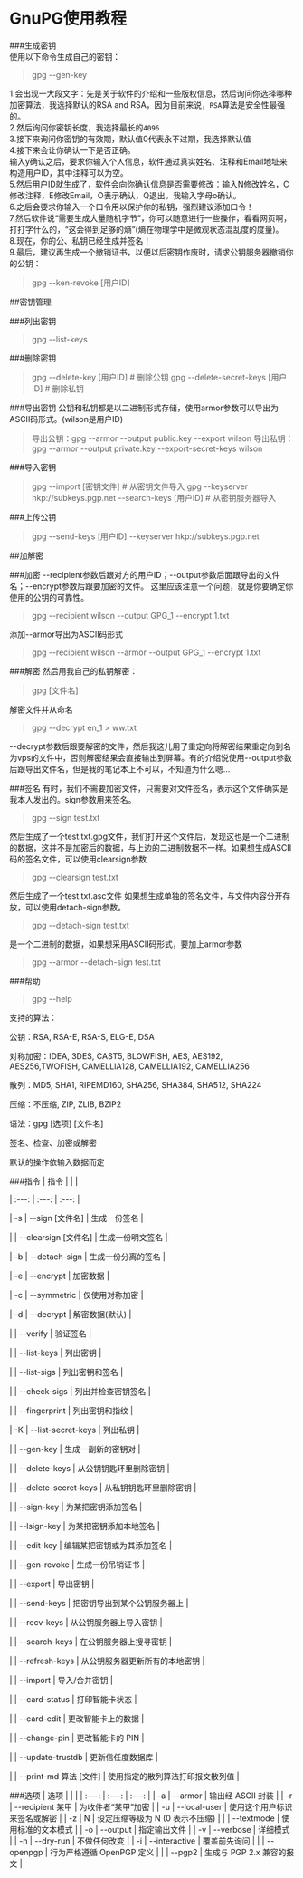 GnuPG使用教程
====
###生成密钥   
使用以下命令生成自己的密钥：   

>gpg --gen-key   

1.会出现一大段文字：先是关于软件的介绍和一些版权信息，然后询问你选择哪种加密算法，我选择默认的RSA and RSA，因为目前来说，`RSA`算法是安全性最强的。   
2.然后询问你密钥长度，我选择最长的`4096`   
3.接下来询问你密钥的有效期，默认值0代表永不过期，我选择默认值   
4.接下来会让你确认一下是否正确。   
输入y确认之后，要求你输入个人信息，软件通过真实姓名、注释和Email地址来构造用户ID，其中注释可以为空。   
5.然后用户ID就生成了，软件会向你确认信息是否需要修改：输入N修改姓名，C修改注释，E修改Email，O表示确认，Q退出。我输入字母o确认。   
6.之后会要求你输入一个口令用以保护你的私钥，强烈建议添加口令！   
7.然后软件说“需要生成大量随机字节”，你可以随意进行一些操作，看看网页啊，打打字什么的，“这会得到足够的熵”(熵在物理学中是微观状态混乱度的度量)。   
8.现在，你的公、私钥已经生成并签名！   
9.最后，建议再生成一个撤销证书，以便以后密钥作废时，请求公钥服务器撤销你的公钥：    
>gpg --ken-revoke [用户ID]   

##密钥管理

###列出密钥
>gpg --list-keys

###删除密钥
>gpg --delete-key [用户ID]                   # 删除公钥
>gpg --delete-secret-keys [用户ID]           # 删除私钥

###导出密钥
公钥和私钥都是以二进制形式存储，使用armor参数可以导出为ASCII码形式。(wilson是用户ID)
>导出公钥：gpg --armor --output public.key --export wilson
>导出私钥：gpg --armor --output private.key --export-secret-keys wilson

###导入密钥
>gpg --import [密钥文件]                 # 从密钥文件导入
>gpg --keyserver hkp://subkeys.pgp.net --search-keys [用户ID] # 从密钥服务器导入

###上传公钥
>gpg --send-keys [用户ID] --keyserver hkp://subkeys.pgp.net

##加解密

###加密
--recipient参数后跟对方的用户ID；--output参数后面跟导出的文件名；--encrypt参数后跟要加密的文件。
这里应该注意一个问题，就是你要确定你使用的公钥的可靠性。
>gpg --recipient wilson --output GPG_1 --encrypt 1.txt

添加--armor导出为ASCII码形式
>gpg --recipient wilson --armor --output GPG_1 --encrypt 1.txt

###解密
然后用我自己的私钥解密：
>gpg [文件名]

解密文件并从命名
>gpg --decrypt en_1 > ww.txt

--decrypt参数后跟要解密的文件，然后我这儿用了重定向将解密结果重定向到名为vps的文件中，否则解密结果会直接输出到屏幕。有的介绍说使用--output参数后跟导出文件名，但是我的笔记本上不可以，不知道为什么嗯...

###签名
有时，我们不需要加密文件，只需要对文件签名，表示这个文件确实是我本人发出的。sign参数用来签名。
>gpg --sign test.txt

然后生成了一个test.txt.gpg文件，我们打开这个文件后，发现这也是一个二进制的数据，这并不是加密后的数据，与上边的二进制数据不一样。如果想生成ASCII码的签名文件，可以使用clearsign参数
>gpg --clearsign test.txt

然后生成了一个test.txt.asc文件
如果想生成单独的签名文件，与文件内容分开存放，可以使用detach-sign参数。
>gpg --detach-sign test.txt

是一个二进制的数据，如果想采用ASCII码形式，要加上armor参数
>gpg --armor --detach-sign test.txt

###帮助
>gpg --help

支持的算法：

公钥：RSA, RSA-E, RSA-S, ELG-E, DSA

对称加密：IDEA, 3DES, CAST5, BLOWFISH, AES, AES192, AES256,TWOFISH, CAMELLIA128, CAMELLIA192, CAMELLIA256

散列：MD5, SHA1, RIPEMD160, SHA256, SHA384, SHA512, SHA224

压缩：不压缩, ZIP, ZLIB, BZIP2

语法：gpg [选项] [文件名]

签名、检查、加密或解密

默认的操作依输入数据而定

###指令
| 指令   |                          |                                    |

| :---: | :---: | :---: |

| -s     | --sign [文件名]          | 生成一份签名                       |

|        | --clearsign [文件名]     | 生成一份明文签名                   |

| -b     | --detach-sign            | 生成一份分离的签名                 |

| -e     | --encrypt                | 加密数据                           |

| -c     | --symmetric              | 仅使用对称加密                     |

| -d     | --decrypt                | 解密数据(默认)                     |

|        | --verify                 | 验证签名                           |

|        | --list-keys              | 列出密钥                           |

|        | --list-sigs              | 列出密钥和签名                     |

|        | --check-sigs             | 列出并检查密钥签名                 |

|        | --fingerprint            | 列出密钥和指纹                     |

| -K     | --list-secret-keys       | 列出私钥                           |

|        | --gen-key                | 生成一副新的密钥对                 |

|        | --delete-keys            | 从公钥钥匙环里删除密钥             |

|        | --delete-secret-keys     | 从私钥钥匙环里删除密钥             |

|        | --sign-key               | 为某把密钥添加签名                 |

|        | --lsign-key              | 为某把密钥添加本地签名             |

|        | --edit-key               | 编辑某把密钥或为其添加签名         |

|        | --gen-revoke             | 生成一份吊销证书                   |

|        | --export                 | 导出密钥                           |

|        | --send-keys              | 把密钥导出到某个公钥服务器上       |

|        | --recv-keys              | 从公钥服务器上导入密钥             |

|        | --search-keys            | 在公钥服务器上搜寻密钥             |

|        | --refresh-keys           | 从公钥服务器更新所有的本地密钥     |

|        | --import                 | 导入/合并密钥                      |

|        | --card-status            | 打印智能卡状态                     |

|        | --card-edit              | 更改智能卡上的数据                 |

|        | --change-pin             | 更改智能卡的 PIN                   |

|        | --update-trustdb         | 更新信任度数据库                   |

|        | --print-md 算法 [文件]   | 使用指定的散列算法打印报文散列值   |


###选项
| 选项   |                          |                                    |
| :---: | :---: | :---: |
| -a     | --armor                  | 输出经 ASCII 封装                  |
| -r     | --recipient 某甲         | 为收件者“某甲”加密                 |
| -u     | --local-user             | 使用这个用户标识来签名或解密       |
| -z     | N                        | 设定压缩等级为 N (0 表示不压缩)    |
|        | --textmode               | 使用标准的文本模式                 |
| -o     | --output                 | 指定输出文件                       |
| -v     | --verbose                | 详细模式                           |
| -n     | --dry-run                | 不做任何改变                       |
| -i     | --interactive            | 覆盖前先询问                       |
|        | --openpgp                | 行为严格遵循 OpenPGP 定义          |
|        | --pgp2                   | 生成与 PGP 2.x 兼容的报文          |